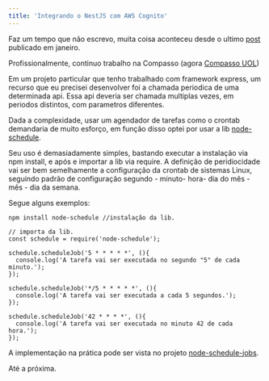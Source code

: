 ```yaml
---
title: 'Integrando o NestJS com AWS Cognito'
---
```


Faz um tempo que não escrevo, muita coisa aconteceu desde o ultimo [post](https://github.com/node-schedule/node-schedule) publicado em janeiro.

Profissionalmente, continuo trabalho na Compasso (agora [Compasso UOL](http://compasso.ninja/))

Em um projeto particular que tenho trabalhado com framework express, um recurso
que eu precisei desenvolver foi a chamada periodica de uma determinada api. Essa
api deveria ser chamada multiplas vezes, em periodos distintos, com parametros diferentes.

Dada a complexidade, usar um agendador de tarefas como o crontab demandaria de muito esforço, em função disso optei por usar a lib [node-schedule](https://github.com/node-schedule/node-schedule).

Seu uso é demasiadamente simples, bastando executar a instalação via npm install, e após e importar a lib via require. A definição de peridiocidade vai ser bem semelhamente a configuração
da crontab de sistemas Linux, seguindo padrão de configuração segundo - minuto- hora- dia do mês - mês - dia da semana.

Segue alguns exemplos:

```
npm install node-schedule //instalação da lib.
```

```
// importa da lib.
const schedule = require('node-schedule');

schedule.scheduleJob('5 * * * * *', (){
  console.log('A tarefa vai ser executada no segundo "5" de cada minuto.');
});

schedule.scheduleJob('*/5 * * * * *', (){
  console.log('A tarefa vai ser executada a cada 5 segundos.');
});

schedule.scheduleJob('42 * * * *', (){
  console.log('A tarefa vai ser executada no minuto 42 de cada hora.');
});
```

A implementação na prática pode ser vista no projeto [node-schedule-jobs](https://github.com/ReinaldoPadua/node-schedule-jobs).

Até a próxima.
